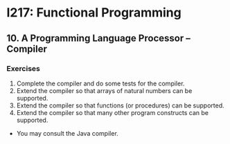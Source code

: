 # I217: Functional Programming
## 10. A Programming Language Processor – Compiler
### Exercises
1. Complete the compiler and do some tests for the compiler.
2. Extend the compiler so that arrays of natural numbers can be supported.
3. Extend the compiler so that functions (or procedures) can be supported.
4. Extend the compiler so that many other program constructs can be supported.
- You may consult the Java compiler.
